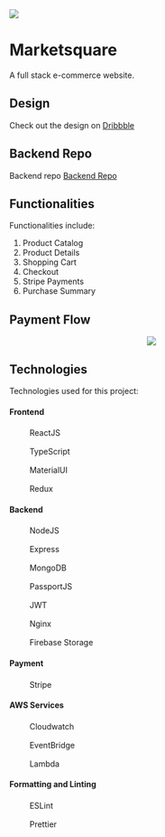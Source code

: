 <div align="left">
  <img src="https://res.cloudinary.com/dzcwvn0sk/image/upload/c_scale,w_120/f_auto/q_auto:eco/v1691492423/marketsquare/logos/logo-transparent_qf50bm.svg">
</div>


# Marketsquare

A full stack e-commerce website.

## Design

Check out the design on [Dribbble](https://dribbble.com/shots/21591624-Marketsquare)

## Backend Repo

Backend repo [Backend Repo](https://github.com/taravannheng/marketsquare-backend)

## Functionalities

Functionalities include:

1. Product Catalog
2. Product Details
3. Shopping Cart
4. Checkout
5. Stripe Payments
6. Purchase Summary

## Payment Flow

<div align="center">
    <img src="https://res.cloudinary.com/dzcwvn0sk/image/upload/f_auto/q_auto:eco/v1691832738/marketsquare/flows/payment-flow_petwyy.png">
</div>


## Technologies

Technologies used for this project:

#### Frontend

<img src="https://cdn.jsdelivr.net/gh/devicons/devicon/icons/react/react-original.svg" height="16" width="16" /> &nbsp; &nbsp; ReactJS

<img src="https://cdn.jsdelivr.net/gh/devicons/devicon/icons/typescript/typescript-original.svg" height="16" width="16" /> &nbsp; &nbsp; TypeScript

<img src="https://cdn.jsdelivr.net/gh/devicons/devicon/icons/materialui/materialui-original.svg" height="16" width="16" /> &nbsp; &nbsp; MaterialUI

<img src="https://cdn.jsdelivr.net/gh/devicons/devicon/icons/redux/redux-original.svg" height="16" width="16" /> &nbsp; &nbsp; Redux

#### Backend

<img src="https://cdn.jsdelivr.net/gh/devicons/devicon/icons/nodejs/nodejs-original.svg" height="16" width="16" /> &nbsp; &nbsp; NodeJS

<img src="https://cdn.jsdelivr.net/gh/devicons/devicon/icons/express/express-original.svg" height="16" width="16" /> &nbsp; &nbsp; Express

<img src="https://cdn.jsdelivr.net/gh/devicons/devicon/icons/mongodb/mongodb-original.svg" height="16" width="16" /> &nbsp; &nbsp; MongoDB

<img src="https://svgshare.com/i/943.svg" height="16" width="16" /> &nbsp; &nbsp; PassportJS

<img src="https://jwt.io/img/pic_logo.svg" height="16" width="16" /> &nbsp; &nbsp; JWT

<img src="https://www.svgrepo.com/show/373924/nginx.svg" height="16" width="16" /> &nbsp; &nbsp; Nginx

<img src="https://www.gstatic.com/mobilesdk/160503_mobilesdk/logo/2x/firebase_28dp.png" height="16" width="16" /> &nbsp; &nbsp; Firebase Storage

#### Payment

<img src="https://www.vectorlogo.zone/logos/stripe/stripe-icon.svg" height="16" width="16" /> &nbsp; &nbsp; Stripe

#### AWS Services

<img src="https://d202huc2cacnce.cloudfront.net/icon/8f57ebd825a828e205b2dde223ba17e4-6af63a22dc297f8041286760ee8cd2c9.svg" height="16" width="16" /> &nbsp; &nbsp; Cloudwatch

<img src="https://d202huc2cacnce.cloudfront.net/icon/16908b0605f2645dfcb4c3a8d248cef3-8fdd092f1116685eeb75b950acb85987.svg" height="16" width="16" /> &nbsp; &nbsp; EventBridge

<img src="https://d202huc2cacnce.cloudfront.net/icon/945f3fc449518a73b9f5f32868db466c-926961f91b072604c42b7f39ce2eaf1c.svg" height="16" width="16" /> &nbsp; &nbsp; Lambda

#### Formatting and Linting

<img src="https://cdn.jsdelivr.net/gh/devicons/devicon/icons/eslint/eslint-original.svg" height="16" width="16" /> &nbsp; &nbsp; ESLint

<img src="https://cdn.cdnlogo.com/logos/p/5/prettier.svg" height="16" width="16" /> &nbsp; &nbsp; Prettier